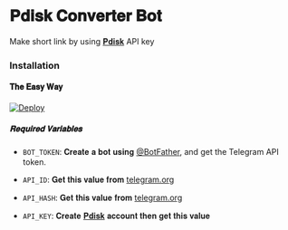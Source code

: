 # 𝐏𝐝𝐢𝐬𝐤 𝐂𝐨𝐧𝐯𝐞𝐫𝐭𝐞𝐫 𝐁𝐨𝐭
Make short link by using [𝐏𝐝𝐢𝐬𝐤](https://www.cofilink.com/use-api/) API key
### Installation

#### 𝐓𝐡𝐞 𝐄𝐚𝐬𝐲 𝐖𝐚𝐲

[![Deploy](https://www.herokucdn.com/deploy/button.svg)](https://heroku.com/deploy?template=https://github.com/STARTINGDEVELOPER)

##### 𝐑𝐞𝐪𝐮𝐢𝐫𝐞𝐝 𝐕𝐚𝐫𝐢𝐚𝐛𝐥𝐞𝐬

* `BOT_TOKEN`: 𝐂𝐫𝐞𝐚𝐭𝐞 𝐚 𝐛𝐨𝐭 𝐮𝐬𝐢𝐧𝐠 [@BotFather](https://telegram.dog/BotFather), and get the Telegram API token.

* `API_ID`: 𝐆𝐞𝐭 𝐭𝐡𝐢𝐬 𝐯𝐚𝐥𝐮𝐞 𝐟𝐫𝐨𝐦 [telegram.org](https://my.telegram.org/apps)
* `API_HASH`: 𝐆𝐞𝐭 𝐭𝐡𝐢𝐬 𝐯𝐚𝐥𝐮𝐞 𝐟𝐫𝐨𝐦 [telegram.org](https://my.telegram.org/apps)
* `API_KEY`: 𝐂𝐫𝐞𝐚𝐭𝐞 [𝐏𝐝𝐢𝐬𝐤](https://www.cofilink.com/use-api) 𝐚𝐜𝐜𝐨𝐮𝐧𝐭 𝐭𝐡𝐞𝐧 𝐠𝐞𝐭 𝐭𝐡𝐢𝐬 𝐯𝐚𝐥𝐮𝐞
